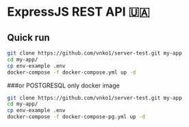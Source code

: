 # ExpressJS REST API 🇺🇦

## Quick run

```bash
git clone https://github.com/vnko1/server-test.git my-app
cd my-app/
cp env-example .env
docker-compose -f docker-compose.yml up -d
```

###or POSTGRESQL only docker image

```bash
git clone https://github.com/vnko1/server-test.git my-app
cd my-app/
cp env-example .env
docker-compose -f docker-compose-pg.yml up -d
```
